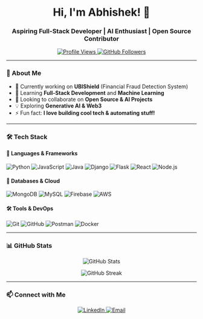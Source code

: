 <h1 align="center">Hi, I'm Abhishek! 🚀</h1>
<h3 align="center">Aspiring Full-Stack Developer | AI Enthusiast | Open Source Contributor</h3>

<p align="center">
  <a href="https://github.com/abhi2k4">
    <img src="https://komarev.com/ghpvc/?username=abhi2k4&label=Profile%20Views&color=blue&style=flat" alt="Profile Views">
  </a>
  <a href="https://github.com/abhi2k4?tab=followers">
    <img src="https://img.shields.io/github/followers/abhi2k4?label=Followers&style=social" alt="GitHub Followers">
  </a>
</p>

---

### 🌟 About Me
- 🔭 Currently working on **UBIShield** (Financial Fraud Detection System)
- 🌱 Learning **Full-Stack Development** and **Machine Learning**
- 👯 Looking to collaborate on **Open Source & AI Projects**
- 💡 Exploring **Generative AI & Web3**
- ⚡ Fun fact: **I love building cool tech & automating stuff!**

---

### 🛠️ Tech Stack  
#### 🚀 Languages & Frameworks  
![Python](https://img.shields.io/badge/-Python-3776AB?style=flat&logo=python&logoColor=white)
![JavaScript](https://img.shields.io/badge/-JavaScript-F7DF1E?style=flat&logo=javascript&logoColor=black)
![Java](https://img.shields.io/badge/-Java-007396?style=flat&logo=java&logoColor=white)
![Django](https://img.shields.io/badge/-Django-092E20?style=flat&logo=django&logoColor=white)
![Flask](https://img.shields.io/badge/-Flask-000000?style=flat&logo=flask&logoColor=white)
![React](https://img.shields.io/badge/-React-61DAFB?style=flat&logo=react&logoColor=black)
![Node.js](https://img.shields.io/badge/-Node.js-339933?style=flat&logo=node.js&logoColor=white)

#### 💾 Databases & Cloud  
![MongoDB](https://img.shields.io/badge/-MongoDB-47A248?style=flat&logo=mongodb&logoColor=white)
![MySQL](https://img.shields.io/badge/-MySQL-4479A1?style=flat&logo=mysql&logoColor=white)
![Firebase](https://img.shields.io/badge/-Firebase-FFCA28?style=flat&logo=firebase&logoColor=black)
![AWS](https://img.shields.io/badge/-AWS-232F3E?style=flat&logo=amazon-aws&logoColor=white)

#### 🛠️ Tools & DevOps  
![Git](https://img.shields.io/badge/-Git-F05032?style=flat&logo=git&logoColor=white)
![GitHub](https://img.shields.io/badge/-GitHub-181717?style=flat&logo=github&logoColor=white)
![Postman](https://img.shields.io/badge/-Postman-FF6C37?style=flat&logo=postman&logoColor=white)
![Docker](https://img.shields.io/badge/-Docker-2496ED?style=flat&logo=docker&logoColor=white)

---

### 📊 GitHub Stats  
<p align="center">
  <img src="https://github-readme-stats.vercel.app/api?username=abhi2k4&show_icons=true&theme=radical" alt="GitHub Stats">
</p>

<p align="center">
  <img src="https://github-readme-streak-stats.herokuapp.com/?user=abhi2k4&theme=radical" alt="GitHub Streak">
</p>

---

### 📫 Connect with Me  
<p align="center">
  <a href="https://linkedin.com/in/your-profile">
    <img src="https://img.shields.io/badge/-LinkedIn-0A66C2?style=for-the-badge&logo=linkedin&logoColor=white" alt="LinkedIn">
  </a>
  <a href="mailto:your-email@gmail.com">
    <img src="https://img.shields.io/badge/-Email-D14836?style=for-the-badge&logo=gmail&logoColor=white" alt="Email">
  </a>
</p>
